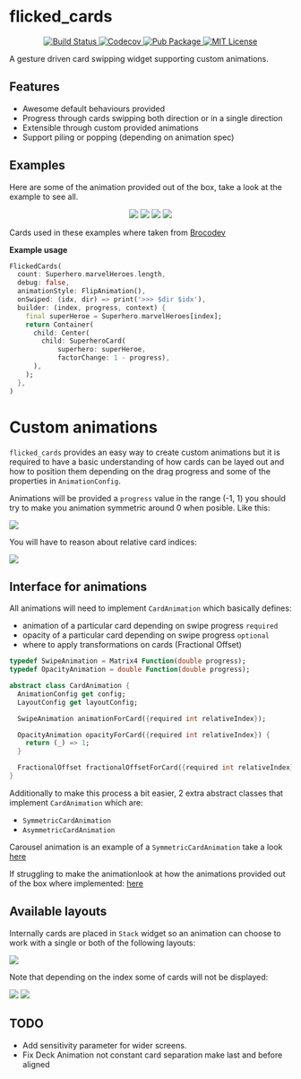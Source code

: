 # flicked_cards

<p align="center">
<a href="https://github.com/DanielCardonaRojas/flicked_cards/actions/workflows/test.yaml">
<img alt="Build Status" src="https://github.com/DanielCardonaRojas/flicked_cards/actions/workflows/test.yaml/badge.svg">
</a>
<a href="https://codecov.io/gh/DanielCardonaRojas/flicked_cards">
  <img alt="Codecov" src="https://codecov.io/gh/DanielCardonaRojas/flicked_cards/branch/main/graph/badge.svg?token=NBJEUBQLZR">
</a>

<a href="https://pub.dartlang.org/packages/flicked_cards">
    <img alt="Pub Package" src="https://img.shields.io/pub/v/flicked_cards.svg">
</a>


<a href="https://opensource.org/licenses/MIT">
<img alt="MIT License" src="https://img.shields.io/badge/License-MIT-blue.svg">
</a>

</p>

A gesture driven card swipping widget supporting custom animations.

## Features

- Awesome default behaviours provided
- Progress through cards swipping both direction or in a single direction
- Extensible through custom provided animations
- Support piling or popping (depending on animation spec)


## Examples

Here are some of the animation provided out of the box, take a look at the example to see all.

<div align="center">
  <img src="https://github.com/DanielCardonaRojas/flicked_cards/raw/main/roll_animation.gif">
  <img src="https://github.com/DanielCardonaRojas/flicked_cards/raw/main/flip_animation.gif">
  <img src="https://github.com/DanielCardonaRojas/flicked_cards/raw/main/carousel_animation.gif">
  <img src="https://github.com/DanielCardonaRojas/flicked_cards/raw/main/deck_reversible_animation.gif">
</div>

Cards used in these examples where taken from [Brocodev](https://github.com/brocodev/flutter_projects) 

**Example usage**
```dart
FlickedCards(
  count: Superhero.marvelHeroes.length,
  debug: false,
  animationStyle: FlipAnimation(),
  onSwiped: (idx, dir) => print('>>> $dir $idx'),
  builder: (index, progress, context) {
    final superHeroe = Superhero.marvelHeroes[index];
    return Container(
      child: Center(
        child: SuperheroCard(
            superhero: superHeroe,
            factorChange: 1 - progress),
      ),
    );
  },
)
```

# Custom animations

`flicked_cards` provides an easy way to create custom animations but it is required to have a basic understanding
of how cards can be layed out and how to position them depending on the drag progress and some of the properties in `AnimationConfig`.


Animations will be provided a `progress` value in the range (-1, 1) you should try to make you animation symmetric around 0
when posible. Like this:

![](https://github.com/DanielCardonaRojas/flicked_cards/raw/main/current_card_animation.png)

You will have to reason about relative card indices:

![](https://github.com/DanielCardonaRojas/flicked_cards/raw/main/card_indices.png)

## Interface for animations

All animations will need to implement `CardAnimation` which basically
defines: 

- animation of a particular card depending on swipe progress `required` 
- opacity of a particular card depending on swipe progress `optional` 
- where to apply transformations on cards (Fractional Offset) 

```dart
typedef SwipeAnimation = Matrix4 Function(double progress);
typedef OpacityAnimation = double Function(double progress);

abstract class CardAnimation {
  AnimationConfig get config;
  LayoutConfig get layoutConfig;

  SwipeAnimation animationForCard({required int relativeIndex});

  OpacityAnimation opacityForCard({required int relativeIndex}) {
    return (_) => 1;
  }

  FractionalOffset fractionalOffsetForCard({required int relativeIndex});
}
```

Additionally to make this process a bit easier, 2 extra abstract classes that implement 
`CardAnimation` which are:

- `SymmetricCardAnimation`
- `AsymmetricCardAnimation`

Carousel animation is an example of a `SymmetricCardAnimation` take a look [here](https://github.com/DanielCardonaRojas/flicked_cards/blob/main/lib/src/animations/carousel_animation.dart)

If struggling to make the animationlook at how the animations provided out of the box where implemented: [here](https://github.com/DanielCardonaRojas/flicked_cards/tree/main/lib/src/animations)

## Available layouts

Internally cards are placed in `Stack` widget so an animation can choose to work with a single or both of the following 
layouts:

![](https://github.com/DanielCardonaRojas/flicked_cards/raw/main/card_layouts.png)

Note that depending on the index some of cards will not be displayed:

![](https://github.com/DanielCardonaRojas/flicked_cards/raw/main/cards_initial_layout.png)
![](https://github.com/DanielCardonaRojas/flicked_cards/raw/main/cards_final_layout.png)


## TODO

- Add sensitivity parameter for wider screens.
- Fix Deck Animation not constant card separation make last and before aligned

